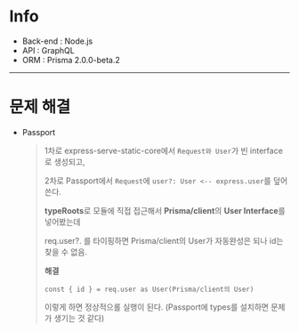 # Info

- Back-end : Node.js
- API : GraphQL
- ORM : Prisma 2.0.0-beta.2

---

# 문제 해결

- Passport
  > 1차로 express-serve-static-core에서 `Request와 User`가 빈 interface로 생성되고,
  >
  > 2차로 Passport에서 `Request`에 `user?: User <-- express.user`를 덮어쓴다.
  >
  > **typeRoots**로 모듈에 직접 접근해서 **Prisma/client**의 **User Interface**를 넣어봤는데
  >
  > req.user?. 를 타이핑하면 Prisma/client의 User가 자동완성은 되나 id는 찾을 수 없음.
  >
  > **해결**
  >
  >     const { id } = req.user as User(Prisma/client의 User)
  >
  > 이렇게 하면 정상적으롤 실행이 된다. (Passport에 types를 설치하면 문제가 생기는 것 같다)
